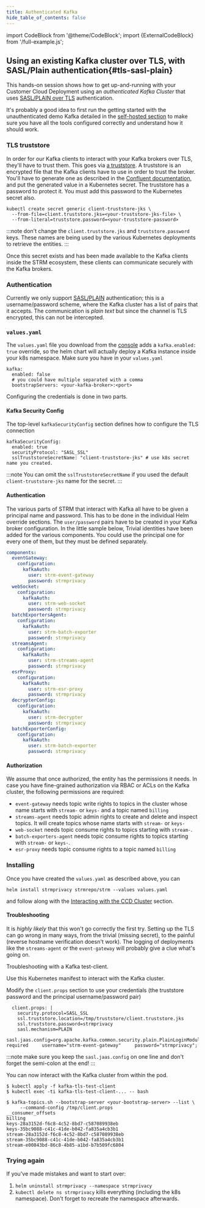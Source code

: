 ```yaml
---
title: Authenticated Kafka
hide_table_of_contents: false
---
```


import CodeBlock from '@theme/CodeBlock';
import {ExternalCodeBlock} from '/full-example.js';

[sasl-plain]: https://docs.confluent.io/platform/current/kafka/authentication_sasl/authentication_sasl_plain.html

[kafka-ssl]: https://docs.confluent.io/platform/current/kafka/encryption.html#kafka-ssl-encryption
[console]: https://console.strmprivacy.io

[keys-certs]: https://docs.confluent.io/platform/current/security/security_tutorial.html#generating-keys-certs

## Using an existing Kafka cluster over TLS, with SASL/Plain authentication{#tls-sasl-plain}

This hands-on session shows how to get up-and-running with your Customer Cloud Deployment using an _authenticated Kafka
Cluster_ that uses [SASL/PLAIN over TLS][sasl-plain] authentication.

It's probably a good idea to first run the getting started with the unauthenticated demo Kafka detailed in
the [self-hosted section](./02-self-hosted.md) to make sure you have all the tools configured correctly and understand how
it should work.

### TLS truststore

In order for our Kafka clients to interact with your Kafka brokers over TLS, they'll have to trust them. This goes via
[a truststore][kafka-ssl]. A truststore is an encrypted file that the Kafka clients have to use in order to trust the
broker. You'll have to generate one as described in the [Confluent documentation][keys-certs], and put the generated
value in a Kubernetes secret. The truststore has a password to protect it. You must add this password to the Kubernetes
secret also.

    kubectl create secret generic client-truststore-jks \
      --from-file=client.truststore.jks=<your-truststore-jks-file> \
      --from-literal=truststore.password=<your-truststore-password>

:::note
don't change the `client.truststore.jks` and `truststore.password` keys. These names are being used by the various
Kubernetes
deployments to retrieve the entities.
:::

Once this secret exists and has been made available to the Kafka clients inside the STRM ecosystem, these clients can
communicate securely with the Kafka brokers.

### Authentication

Currently we only support [SASL/PLAIN][sasl-plain] authentication; this is a username/password scheme, where the
Kafka cluster has a list of pairs that it accepts. The communication is _plain text_ but since the channel is TLS
encrypted, this can not be intercepted.

### `values.yaml`

The `values.yaml` file you download from the [console][console] adds a `kafka.enabled: true` override, so the helm chart
will actually deploy a Kafka instance inside your k8s namespace. Make sure you have in your `values.yaml`

    kafka:
      enabled: false
      # you could have multiple separated with a comma
      bootstrapServers: <your-kafka-broker>:<port>

Configuring the credentials is done in two parts.

#### Kafka Security Config

The top-level `kafkaSecurityConfig` section defines how to configure the TLS connection

    kafkaSecurityConfig:
      enabled: true
      securityProtocol: "SASL_SSL"
      sslTruststoreSecretName: "client-truststore-jks" # use k8s secret name you created.

:::note
You can omit the `sslTruststoreSecretName` if you used the default `client-truststore-jks` name for the secret.
:::

#### Authentication

The various parts of STRM that interact with Kafka all have to be given a principal name and password. This has to be
done in
the individual Helm override sections. The `user/password` pairs have to be created in your Kafka broker configuration.
In the little sample below, Trivial identities have been added for the various components. You could use the principal one
for
every one of them, but they must be defined separately.

```yaml showLineNumbers
components:
  eventGateway:
    configuration:
      kafkaAuth:
        user: strm-event-gateway
        password: strmprivacy
  webSocket:
    configuration:
      kafkaAuth:
        user: strm-web-socket
        password: strmprivacy
  batchExportersAgent:
    configuration:
      kafkaAuth:
        user: strm-batch-exporter
        password: strmprivacy
  streamsAgent:
    configuration:
      kafkaAuth:
        user: strm-streams-agent
        password: strmprivacy
  esrProxy:
    configuration:
      kafkaAuth:
        user: strm-esr-proxy
        password: strmprivacy
  decrypterConfig:
    configuration:
      kafkaAuth:
        user: strm-decrypter
        password: strmprivacy
  batchExporterConfig:
    configuration:
      kafkaAuth:
        user: strm-batch-exporter
        password: strmprivacy
```

#### Authorization

We assume that once authorized, the entity has the permissions it needs. In case you have fine-grained authorization via
RBAC or ACLs on the Kafka cluster, the following permissions are required:

* `event-gateway` needs topic write rights to topics in the cluster whose name starts with `stream-` or `keys-` and a
  topic named `billing`
* `streams-agent` needs topic admin rights to create and delete and inspect topics. It will create topics whose name
  starts with `stream-` or `keys-`
* `web-socket` needs topic consume rights to topics starting with `stream-`.
* `batch-exporters-agent` needs topic consume rights to topics starting with `stream-` or `keys-`.
* `esr-proxy` needs topic consume rights to a topic named `billing`

### Installing

Once you have created the `values.yaml` as described above, you can

    helm install strmprivacy strmrepo/strm --values values.yaml

and follow along with the [Interacting with the CCD Cluster](#interacting) section.

#### Troubleshooting

It is _highly likely_ that this won't go correctly the first try. Setting up the TLS can go wrong in many ways, from the
trivial (missing secret), to the painful (reverse hostname verification doesn't work). The logging of deployments like
the `streams-agent` or the `event-gateway` will probably give a clue what's going on.

Troubleshooting with a Kafka test-client.

Use this Kubernetes manifest to interact with the Kafka cluster.

[//]: # (TODO: create live links to code)
<ExternalCodeBlock
url="https://raw.githubusercontent.com/strmprivacy/data-plane-helm-chart/master/test-utils/kafka-tls-client.yaml"
title="kafka-tls-client.yaml"
lang="yaml"
/>

Modify the `client.props` section to use your credentials (the truststore password and the principal username/password
pair)

```properties showLineNumbers
  client.props: |
    security.protocol=SASL_SSL
    ssl.truststore.location=/tmp/truststore/client.truststore.jks
    ssl.truststore.password=strmprivacy
    sasl.mechanism=PLAIN
    sasl.jaas.config=org.apache.kafka.common.security.plain.PlainLoginModule required     username="strm-event-gateway"     password="strmprivacy";
```

:::note
make sure you keep the `sasl.jaas.config` on one line and don't forget the semi-colon at the end!
:::

You can now interact with the Kafka cluster from within the pod.

```
$ kubectl apply -f kafka-tls-test-client
$ kubectl exec -ti kafka-tls-test-client-... -- bash

$ kafka-topics.sh --bootstrap-server <your-bootstrap-server> --list \
     --command-config /tmp/client.props
__consumer_offsets
billing
keys-28a3152d-f6c8-4c52-8bd7-c587089938eb
keys-35bc9088-c41c-41de-b042-fa835a4cb3b1
stream-28a3152d-f6c8-4c52-8bd7-c587089938eb
stream-35bc9088-c41c-41de-b042-fa835a4cb3b1
stream-e00843bd-86c8-4b85-a1bd-b7b509fc6804
```

### Trying again

If you've made mistakes and want to start over:

1. `helm uninstall strmprivacy --namespace strmprivacy`
1. `kubectl delete ns strmprivacy` kills everything
   (including the k8s namespace). Don't forget to recreate the
   namespace afterwards.

